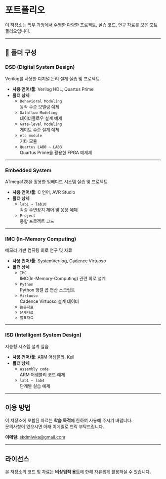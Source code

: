#  포트폴리오

이 저장소는 학부 과정에서 수행한 다양한 프로젝트, 실습 코드, 연구 자료를 모은 포트폴리오입니다.

---

## 📁 폴더 구성

###  DSD (Digital System Design)
Verilog를 사용한 디지털 논리 설계 실습 및 프로젝트

- **사용 언어/툴**: Verilog HDL, Quartus Prime
- **폴더 상세**
  - `Behavioral Modeling`  
    동작 수준 모델링 예제
  - `Dataflow Modeling`  
    데이터플로우 설계 예제
  - `Gate-level Modeling`  
    게이트 수준 설계 예제
  - `etc module`  
    기타 모듈
  - `Quartus LAB0 ~ LAB3`  
    Quartus Prime을 활용한 FPGA 예제제

---

###  Embedded System
ATmega128을 활용한 임베디드 시스템 실습 및 프로젝트

- **사용 언어/툴**: C 언어, AVR Studio
- **폴더 상세**
  - `lab1 ~ lab10`  
    각종 주변장치 제어 및 응용 예제
  - `Project`  
    종합 프로젝트 코드

---

###  IMC (In-Memory Computing)
메모리 기반 컴퓨팅 회로 연구 및 자료

- **사용 언어/툴**: SystemVerilog, Cadence Virtuoso
- **폴더 상세**
  - `IMC`  
    IMC(In-Memory-Computing) 관련 회로 설계
  - `Python`  
    Python 행렬 곱 연산 스크립트
  - `Virtuoso`  
    Cadence Virtuoso 설계 데이터
  - `논문자료`  
  - `문제자료`
  - `발표자료`  

---

###  ISD (Intelligent System Design)
지능형 시스템 설계 실습

- **사용 언어/툴**: ARM 어셈블리, Keil
- **폴더 상세**
  - `assembly code`  
    ARM 어셈블리 코드 예제
  - `lab1 ~ lab4`  
    단계별 실습 예제

---

##  이용 방법
이 저장소에 포함된 자료는 **학습 목적**에 한하여 사용해 주시기 바랍니다.  
문의사항이 있으시면 아래 이메일로 연락 부탁드립니다.

 **이메일**: skdmlwka@gmail.com

---

##  라이선스
본 저장소의 코드 및 자료는 **비상업적 용도**에 한해 자유롭게 활용하실 수 있습니다.